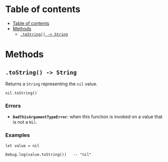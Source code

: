 
# Table of contents

- [Table of contents](#table-of-contents)
- [Methods](#methods)
  - [`.toString() -> String`](#tostring---string)

# Methods

## `.toString() -> String`

Returns a `String` representing the `nil` value.

```lxm
nil.toString()
```

### Errors

- **`BadThisArgumentTypeError`**: when this function is invoked on a value that is not a `Nil`.

### Examples

```lxm
let value = nil

Debug.log(value.toString())   -- "nil"
```
